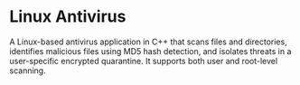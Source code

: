 # Linux Antivirus

A Linux-based antivirus application in C++ that scans files and directories, identifies malicious files using MD5 hash detection, and isolates threats in a user-specific encrypted quarantine. It supports both user and root-level scanning.
